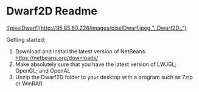 Dwarf2D Readme
=======

<a href='http://95.85.60.226'>
  ![pixelDwarf](http://95.85.60.226/images/pixelDwarf.jpeg ".:Dwarf2D:.")
</a>


Getting started:

1. Download and Install the latest version of NetBeans: https://netbeans.org/downloads/
2. Make absolutely sure that you have the latest version of LWJGL; OpenGL; and OpenAL
3. Unzip the Dwarf2D folder to your desktop with a program such as 7zip or WinRAR
